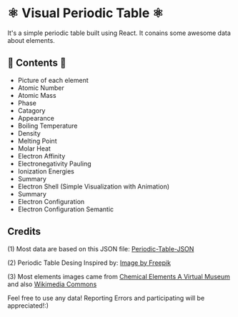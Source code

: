 # :atom_symbol: Visual Periodic Table :atom_symbol:	

It's a simple periodic table built using React. It conains some awesome data about elements.

## :bookmark_tabs: Contents :bookmark_tabs:
- Picture of each element
- Atomic Number
- Atomic Mass
- Phase
- Catagory
- Appearance
- Boiling Temperature
- Density
- Melting Point
- Molar Heat
- Electron Affinity
- Electronegativity Pauling
- Ionization Energies
- Summary
- Electron Shell (Simple Visualization with Animation)
- Summary
- Electron Configuration
- Electron Configuration Semantic

## Credits

(1) Most data are based on this JSON file: [Periodic-Table-JSON](https://github.com/Bowserinator/Periodic-Table-JSON)

(2) Periodic Table Desing Inspired by: [Image by Freepik](https://www.freepik.com/free-vector/periodic-table-design-template_29760123.htm#query=periodic%20table&position=12&from_view=search)

(3) Most elements images came from [Chemical Elements A Virtual Museum](https://images-of-elements.com/) and also [Wikimedia Commons](https://commons.wikimedia.org/)

Feel free to use any data! Reporting Errors and participating will be appreciated!:)
